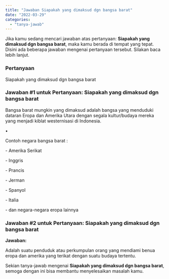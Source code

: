 ```yaml
---
title: "Jawaban Siapakah yang dimaksud dgn bangsa barat"
date: "2022-03-29"
categories: 
  - "tanya-jawab"
---
```


Jika kamu sedang mencari jawaban atas pertanyaan: **Siapakah yang dimaksud dgn bangsa barat**, maka kamu berada di tempat yang tepat. Disini ada beberapa jawaban mengenai pertanyaan tersebut. Silakan baca lebih lanjut.

### Pertanyaan

Siapakah yang dimaksud dgn bangsa barat

### Jawaban #1 untuk Pertanyaan: Siapakah yang dimaksud dgn bangsa barat

Bangsa barat mungkin yang dimaksud adalah bangsa yang menduduki dataran Eropa dan Amerika Utara dengan segala kultur/budaya mereka yang menjadi kiblat westernisasi di Indonesia.

•

Contoh negara bangsa barat :

\- Amerika Serikat

\- Inggris

\- Prancis

\- Jerman

\- Spanyol

\- Italia

\- dan negara-negara eropa lainnya

### Jawaban #2 untuk Pertanyaan: Siapakah yang dimaksud dgn bangsa barat

**Jawaban:**

Adalah suatu penduduk atau perkumpulan orang yang mendiami benua eropa dan amerika yang terikat dengan suatu budaya tertentu.

Sekian tanya-jawab mengenai **Siapakah yang dimaksud dgn bangsa barat**, semoga dengan ini bisa membantu menyelesaikan masalah kamu.
